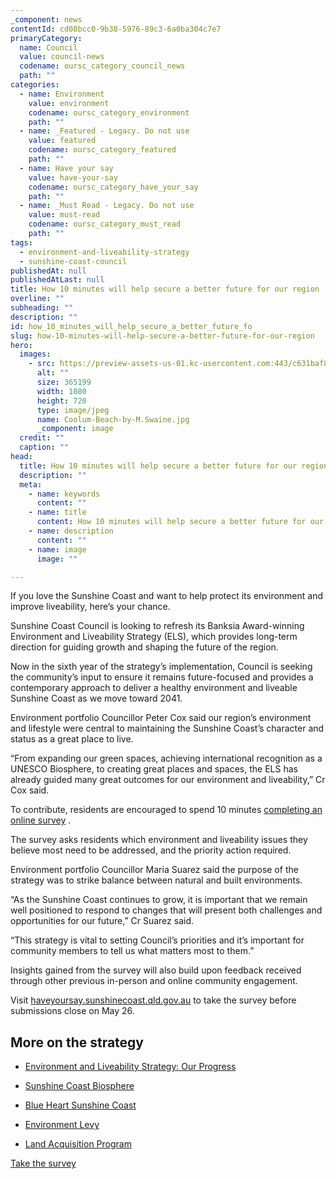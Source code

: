 ```yaml
---
_component: news
contentId: cd08bcc0-9b38-5976-89c3-6a0ba304c7e7
primaryCategory:
  name: Council
  value: council-news
  codename: oursc_category_council_news
  path: ""
categories:
  - name: Environment
    value: environment
    codename: oursc_category_environment
    path: ""
  - name: _Featured - Legacy. Do not use
    value: featured
    codename: oursc_category_featured
    path: ""
  - name: Have your say
    value: have-your-say
    codename: oursc_category_have_your_say
    path: ""
  - name: _Must Read - Legacy. Do not use
    value: must-read
    codename: oursc_category_must_read
    path: ""
tags:
  - environment-and-liveability-strategy
  - sunshine-coast-council
publishedAt: null
publishedAtLast: null
title: How 10 minutes will help secure a better future for our region
overline: ""
subheading: ""
description: ""
id: how_10_minutes_will_help_secure_a_better_future_fo
slug: how-10-minutes-will-help-secure-a-better-future-for-our-region
hero:
  images:
    - src: https://preview-assets-us-01.kc-usercontent.com:443/c631baf8-1b46-001f-580c-d0001b68b4a8/516be635-3719-4c7d-99a3-9f83a40940be/Coolum-Beach-by-M.Swaine.jpg
      alt: ""
      size: 365199
      width: 1080
      height: 720
      type: image/jpeg
      name: Coolum-Beach-by-M.Swaine.jpg
      _component: image
  credit: ""
  caption: ""
head:
  title: How 10 minutes will help secure a better future for our region
  description: ""
  meta:
    - name: keywords
      content: ""
    - name: title
      content: How 10 minutes will help secure a better future for our region
    - name: description
      content: ""
    - name: image
      image: ""

---
```

If you love the Sunshine Coast and want to help protect its environment and improve liveability, here’s your chance.

Sunshine Coast Council is looking to refresh its Banksia Award-winning Environment and Liveability Strategy (ELS), which provides long-term direction for guiding growth and shaping the future of the region.

Now in the sixth year of the strategy’s implementation, Council is seeking the community’s input to ensure it remains future-focused and provides a contemporary approach to deliver a healthy environment and liveable Sunshine Coast as we move toward 2041.

Environment portfolio Councillor Peter Cox said our region’s environment and lifestyle were central to maintaining the Sunshine Coast’s character and status as a great place to live.

“From expanding our green spaces, achieving international recognition as a UNESCO Biosphere, to creating great places and spaces, the ELS has already guided many great outcomes for our environment and liveability,” Cr Cox said.

To contribute, residents are encouraged to spend 10 minutes [completing an online survey](https://haveyoursay.sunshinecoast.qld.gov.au/ELSrefresh)
.

The survey asks residents which environment and liveability issues they believe most need to be addressed, and the priority action required.

Environment portfolio Councillor Maria Suarez said the purpose of the strategy was to strike balance between natural and built environments.

“As the Sunshine Coast continues to grow, it is important that we remain well positioned to respond to changes that will present both challenges and opportunities for our future,” Cr Suarez said.

“This strategy is vital to setting Council’s priorities and it’s important for community members to tell us what matters most to them.”

Insights gained from the survey will also build upon feedback received through other previous in-person and online community engagement.

Visit [haveyoursay.sunshinecoast.qld.gov.au](https://haveyoursay.sunshinecoast.qld.gov.au/ELSrefresh)
&#x20;to take the survey before submissions close on May 26.

## More on the strategy

*   [Environment and Liveability Strategy: Our Progress](https://els.sunshinecoast.qld.gov.au/about-the-strategy/our-progress)

*   [Sunshine Coast Biosphere](https://www.sunshinecoast.qld.gov.au/Council/Planning-and-Projects/Major-Regional-Projects/Sunshine-Coast-Biosphere)

*   [Blue Heart Sunshine Coast](https://www.sunshinecoast.qld.gov.au/Council/Planning-and-Projects/Major-Regional-Projects/the-blue-heart)

*   [Environment Levy](https://www.sunshinecoast.qld.gov.au/Environment/Environment-Levy/the-environment-levy)

*   [Land Acquisition Program](https://www.sunshinecoast.qld.gov.au/Environment/Environment-Levy/Land-Acquisition-Program)


[Take the survey](https://haveyoursay.sunshinecoast.qld.gov.au/ELSrefresh)
